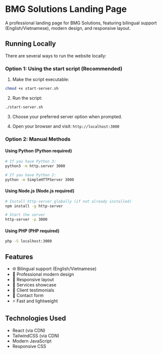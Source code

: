 # BMG Solutions Landing Page

A professional landing page for BMG Solutions, featuring bilingual support (English/Vietnamese), modern design, and responsive layout.

## Running Locally

There are several ways to run the website locally:

### Option 1: Using the start script (Recommended)

1. Make the script executable:
```bash
chmod +x start-server.sh
```

2. Run the script:
```bash
./start-server.sh
```

3. Choose your preferred server option when prompted.

4. Open your browser and visit: `http://localhost:3000`

### Option 2: Manual Methods

#### Using Python (Python required)
```bash
# If you have Python 3:
python3 -m http.server 3000

# If you have Python 2:
python -m SimpleHTTPServer 3000
```

#### Using Node.js (Node.js required)
```bash
# Install http-server globally (if not already installed)
npm install -g http-server

# Start the server
http-server -p 3000
```

#### Using PHP (PHP required)
```bash
php -S localhost:3000
```

## Features

- 🌐 Bilingual support (English/Vietnamese)
- 💼 Professional modern design
- 📱 Responsive layout
- 🚀 Services showcase
- 👥 Client testimonials
- 📝 Contact form
- ⚡ Fast and lightweight

## Technologies Used

- React (via CDN)
- TailwindCSS (via CDN)
- Modern JavaScript
- Responsive CSS